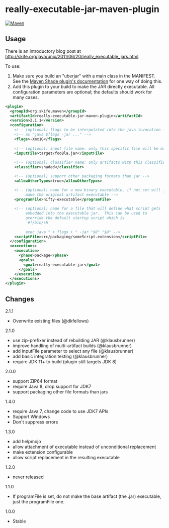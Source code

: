# really-executable-jar-maven-plugin

[![Maven](https://img.shields.io/maven-central/v/org.skife.maven/really-executable-jar-maven-plugin)](https://central.sonatype.com/artifact/org.skife.maven/really-executable-jar-maven-plugin/)

## Usage

There is an introductory blog post at http://skife.org/java/unix/2011/06/20/really_executable_jars.html

To use:

1. Make sure you build an "uberjar" with a main class in the MANIFEST. See the [Maven Shade plugin's documentation](https://maven.apache.org/plugins/maven-shade-plugin/examples/executable-jar.html) for one way of doing this. 
2. Add this plugin to your build to make the JAR directly executable. All configuration parameters are optional; the defaults should work for many cases.

```xml
<plugin>
  <groupId>org.skife.maven</groupId>
  <artifactId>really-executable-jar-maven-plugin</artifactId>
  <version>2.1.1</version>
  <configuration>
    <!-- (optional) flags to be interpolated into the java invocation -->
    <!-- as "java $flags -jar ..." -->
    <flags>-Xmx1G</flags>
    
    <!-- (optional) input file name: only this specific file will be made executable -->
    <inputFile>target/fooBla.jar</inputFile>
    
    <!-- (optional) classifier name: only artifacts with this classifier are made executable -->
    <classifier>shaded</classifier>

    <!-- (optional) support other packaging formats than jar -->
    <allowOtherTypes>true</allowOtherTypes>

    <!-- (optional) name for a new binary executable, if not set will just
         make the original artifact executable -->
    <programFile>nifty-executable</programFile>
    
    <!-- (optional) name for a file that will define what script gets
         embedded into the executable jar.  This can be used to
         override the default startup script which is
         `#!/bin/sh
         
         exec java " + flags + " -jar "$0" "$@" -->
    <scriptFile>src/packaging/someScript.extension</scriptFile>
  </configuration>
  <executions>
    <execution>
      <phase>package</phase>
      <goals>
        <goal>really-executable-jar</goal>
      </goals>
    </execution>
  </executions>
</plugin>
```

## Changes

2.1.1 
- Overwrite existing files (@dkfellows)

2.1.0
- use zip-prefixer instead of rebuilding JAR (@klausbrunner)
- improve handling of multi-artifact builds (@klausbrunner)
- add inputFile parameter to select any file (@klausbrunner)
- add basic integration testing (@klausbrunner)
- require JDK 11+ to build (plugin still targets JDK 8) 

2.0.0 
- support ZIP64 format
- require Java 8, drop support for JDK7
- support packaging other file formats than jars

1.4.0 
- require Java 7, change code to use JDK7 APIs
- Support Windows
- Don't suppress errors

1.3.0 
- add helpmojo
- allow attachment of executable instead of unconditional replacement
- make extension configurable
- allow script replacement in the resulting executable

1.2.0 
- never released

1.1.0 
- If programFile is set, do not make the base artifact (the .jar) executable, just the programFile one.

1.0.0 
- Stable



